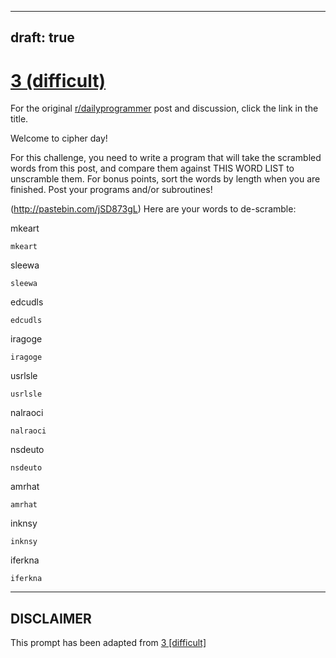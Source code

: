 ---
draft: true
----

# [3 (difficult)](https://www.reddit.com/r/dailyprogrammer/comments/pkwgf/2112012_challenge_3_difficult/)

For the original [r/dailyprogrammer](https://www.reddit.com/r/dailyprogrammer/) post and discussion, click the link in the title.

Welcome to cipher day!

For this challenge, you need to write a program that will take the scrambled words from this post, and compare them against THIS WORD LIST to unscramble them. For bonus points, sort the words by length when you are finished. Post your programs and/or subroutines!

(http://pastebin.com/jSD873gL)
Here are your words to de-scramble:

mkeart


```
mkeart
```
sleewa


```
sleewa
```
edcudls


```
edcudls
```
iragoge


```
iragoge
```
usrlsle


```
usrlsle
```
nalraoci


```
nalraoci
```
nsdeuto


```
nsdeuto
```
amrhat


```
amrhat
```
inknsy


```
inknsy
```
iferkna


```
iferkna
```

----
## **DISCLAIMER**
This prompt has been adapted from [3 [difficult]](https://www.reddit.com/r/dailyprogrammer/comments/pkwgf/2112012_challenge_3_difficult/
)
